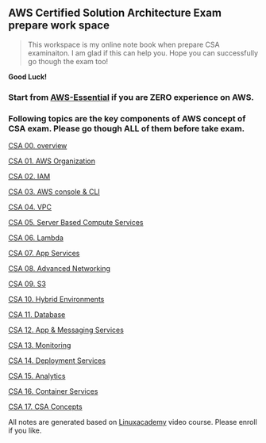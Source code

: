 ## AWS Certified Solution Architecture Exam prepare work space

 > This workspace is my online note book when prepare CSA examinaiton. I am glad if this can help you. Hope you can successfully go though the exam too!

**Good Luck!**

### Start from [AWS-Essential](https://github.com/lannyzhujin/AWS_CSA_Feb_2018/blob/master/AWS_CSA-Associate/AWS-Essential.md) if you are ZERO experience on AWS.

### Following topics are the key components of AWS concept of CSA exam. Please go though ALL of them before take exam.

[CSA 00. overview](https://github.com/lannyzhujin/AWS_CSA_Feb_2018/blob/master/AWS_CSA-Associate/CSA-00.-overview.md)

[CSA 01. AWS Organization](https://github.com/lannyzhujin/AWS_CSA_Feb_2018/blob/master/AWS_CSA-Associate/CSA-01.-AWS-Organization.md)

[CSA 02. IAM](https://github.com/lannyzhujin/AWS_CSA_Feb_2018/blob/master/AWS_CSA-Associate/CSA-02.-IAM.md)

[CSA 03. AWS console & CLI](https://github.com/lannyzhujin/AWS_CSA_Feb_2018/blob/master/AWS_CSA-Associate/CSA-03.-AWS-console-&amp;-CLI.md)

[CSA 04. VPC](https://github.com/lannyzhujin/AWS_CSA_Feb_2018/blob/master/AWS_CSA-Associate/CSA-04.-VPC.md)

[CSA 05. Server Based Compute Services](https://github.com/lannyzhujin/AWS_CSA_Feb_2018/blob/master/AWS_CSA-Associate/CSA-05.-Server-Based-Compute-Services.md)

[CSA 06. Lambda](https://github.com/lannyzhujin/AWS_CSA_Feb_2018/blob/master/AWS_CSA-Associate/CSA-06.-Lambda.md)

[CSA 07. App Services](https://github.com/lannyzhujin/AWS_CSA_Feb_2018/blob/master/AWS_CSA-Associate/CSA-07.-App-Services.md)

[CSA 08. Advanced Networking](https://github.com/lannyzhujin/AWS_CSA_Feb_2018/blob/master/AWS_CSA-Associate/CSA-08.-Advanced-Networking.md)

[CSA 09. S3](https://github.com/lannyzhujin/AWS_CSA_Feb_2018/blob/master/AWS_CSA-Associate/CSA-09.-S3.md)

[CSA 10. Hybrid Environments](https://github.com/lannyzhujin/AWS_CSA_Feb_2018/blob/master/AWS_CSA-Associate/CSA-10.-Hybrid-Environments.md)

[CSA 11. Database](https://github.com/lannyzhujin/AWS_CSA_Feb_2018/blob/master/AWS_CSA-Associate/CSA-11.-Database.md)

[CSA 12. App & Messaging Services](https://github.com/lannyzhujin/AWS_CSA_Feb_2018/blob/master/AWS_CSA-Associate/CSA-12.-App-&amp;-Messaging-Services.md)

[CSA 13. Monitoring](https://github.com/lannyzhujin/AWS_CSA_Feb_2018/blob/master/AWS_CSA-Associate/CSA-13.-Monitoring.md)

[CSA 14. Deployment Services](https://github.com/lannyzhujin/AWS_CSA_Feb_2018/blob/master/AWS_CSA-Associate/CSA-14.-Deployment-Services.md)

[CSA 15. Analytics](https://github.com/lannyzhujin/AWS_CSA_Feb_2018/blob/master/AWS_CSA-Associate/CSA-15.-Analytics.md)

[CSA 16. Container Services](https://github.com/lannyzhujin/AWS_CSA_Feb_2018/blob/master/AWS_CSA-Associate/CSA-16.-Container-Services.md)

[CSA 17. CSA Concepts](https://github.com/lannyzhujin/AWS_CSA_Feb_2018/blob/master/AWS_CSA-Associate/CSA-17.-CSA-Concepts.md)

All notes are generated based on [Linuxacademy](https://www.linuxacademy.com) video course. Please enroll if you like.
